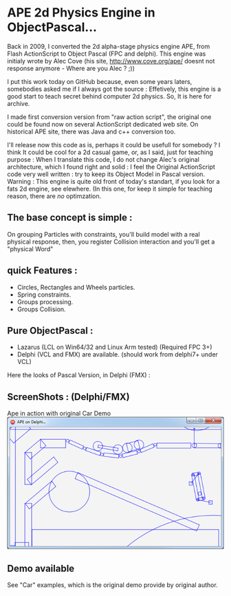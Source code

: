 # APE 2d Physics Engine in ObjectPascal...

Back in 2009, I converted the 2d alpha-stage physics engine APE, from Flash ActionScript to Object Pascal (FPC and delphi).
This engine was initialy wrote by Alec Cove (his site, http://www.cove.org/ape/ doesnt not response anymore - Where are you Alec ? ;))

I put this work today on GitHub because, even some years laters, somebodies asked me if I always got the source : Effetively, this engine is a good start to teach secret behind computer 2d physics. So, It is here for archive.

I made first conversion version from "raw action script", the original one could be found now on several ActionScript dedicated web site. On historical APE site, there was Java and c++ conversion too.

I'll release now this code as is, perhaps it could be usefull for somebody ? I think It could be cool for a 2d casual game, or, as I said, just for teaching purpose : When I translate this code, I do not change Alec's original architecture, which I found right and solid :  I feel the Original ActionScript code very well written : try to keep its Object Model in Pascal version.
Warning : This engine is quite old front of today's standart, if you look for a fats 2d engine, see elewhere. (In this one, for keep it simple for teaching reason, there are *no* optimzation.

## The base concept is simple : 
On grouping Particles with constraints, you'll build model with a real physical response, then, you register Collision interaction and you'll get a "physical Word"

## quick Features : 
- Circles, Rectangles and Wheels particles.
- Spring constraints.
- Groups processing.
- Groups Collision.

## Pure ObjectPascal :
- Lazarus (LCL on Win64/32 and Linux Arm tested) (Required FPC 3+)
- Delphi (VCL and FMX) are available. (should work from delphi7+ under VCL)

Here the looks of Pascal Version, in Delphi (FMX) :
## ScreenShots : (Delphi/FMX)

Ape in action with original Car Demo
  ![Alt text](/res/APE2DDelphiFMX.png?raw=true "Ape in action with original Car Demo (Delphi/FMX")

## Demo available
See "Car" examples, which is the original demo provide by original author.

